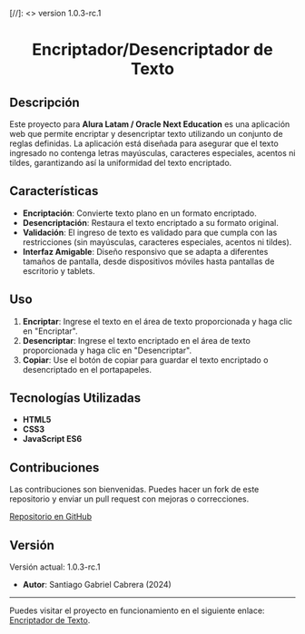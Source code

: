 [//]: <> version 1.0.3-rc.1

<h1 align="center"> Encriptador/Desencriptador de Texto </h1>

## Descripción

Este proyecto para **Alura Latam / Oracle Next Education** es una aplicación web que permite encriptar y desencriptar texto utilizando un conjunto de reglas definidas. La aplicación está diseñada para asegurar que el texto ingresado no contenga letras mayúsculas, caracteres especiales, acentos ni tildes, garantizando así la uniformidad del texto encriptado.

## Características

- **Encriptación**: Convierte texto plano en un formato encriptado.
- **Desencriptación**: Restaura el texto encriptado a su formato original.
- **Validación**: El ingreso de texto es validado para que cumpla con las restricciones (sin mayúsculas, caracteres especiales, acentos ni tildes).
- **Interfaz Amigable**: Diseño responsivo que se adapta a diferentes tamaños de pantalla, desde dispositivos móviles hasta pantallas de escritorio y tablets.

## Uso

1. **Encriptar**: Ingrese el texto en el área de texto proporcionada y haga clic en "Encriptar".
2. **Desencriptar**: Ingrese el texto encriptado en el área de texto proporcionada y haga clic en "Desencriptar".
3. **Copiar**: Use el botón de copiar para guardar el texto encriptado o desencriptado en el portapapeles.

## Tecnologías Utilizadas

- **HTML5**
- **CSS3**
- **JavaScript ES6**

## Contribuciones

Las contribuciones son bienvenidas. Puedes hacer un fork de este repositorio y enviar un pull request con mejoras o correcciones.

[Repositorio en GitHub](https://github.com/SntXHub/proyecto-encriptador-texto.git)

## Versión

Versión actual: 1.0.3-rc.1

- **Autor**: Santiago Gabriel Cabrera (2024)

---

Puedes visitar el proyecto en funcionamiento en el siguiente enlace: [Encriptador de Texto](https://sntxhub.github.io/proyecto-encriptador-texto/).